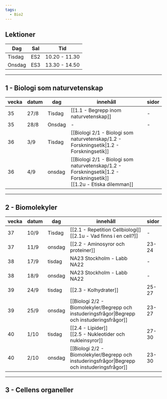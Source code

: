 ```yaml
---
tags:
  - Bio2
---
```

## Lektioner

| Dag    | Sal | Tid           |
| ------ | --- | ------------- |
| Tisdag | ES2 | 10.20 - 11.30 |
| Onsdag | ES3 | 13.30 - 14.50 |

---

## 1 - Biologi som naturvetenskap

| vecka | datum | dag    | innehåll                                                                                                              | sidor |
| ----- | ----- | ------ | --------------------------------------------------------------------------------------------------------------------- | ----- |
| 35    | 27/8  | Tisdag | [[1.1 - Begrepp inom naturvetenskap]]                                                                                 | -     |
| 35    | 28/8  | Onsdag | -                                                                                                                     | -     |
| 36    | 3/9   | Tisdag | [[Biologi 2/1 - Biologi som naturvetenskap/1.2 - Forskningsetik\|1.2 - Forskningsetik]]                               |       |
| 36    | 4/9   | onsdag | [[Biologi 2/1 - Biologi som naturvetenskap/1.2 - Forskningsetik\|1.2 - Forskningsetik]]<br>[[1.2u - Etiska dilemman]] |       |

---

## 2 - Biomolekyler

| vecka | datum | dag    | innehåll                                                                                                      | sidor |
| ----- | ----- | ------ | ------------------------------------------------------------------------------------------------------------- | ----- |
| 37    | 10/9  | Tisdag | [[2.1 - Repetition Cellbiologi]]<br>[[2.1u - Vad finns i en cell?]]      | -     |
| 37    | 11/9  | onsdag | [[2.2 - Aminosyror och proteiner]]                                                                            | 23-24 |
| 38    | 17/9  | tisdag | NA23 Stockholm - Labb NA22                                                                                    | -     |
| 38    | 18/9  | onsdag | NA23 Stockholm - Labb NA22                                                                                    | -     |
| 39    | 24/9  | tisdag | [[2.3 - Kolhydrater]]                                                                                         | 25-27 |
| 39    | 25/9  | onsdag | [[Biologi 2/2 - Biomolekyler/Begrepp och instuderingsfrågor\|Begrepp och instuderingsfrågor]] | 23-27 |
| 40    | 1/10  | tisdag | [[2.4 - Lipider]]<br>[[2.5 - Nukleotider och nukleinsyror]]                                                   | 27-30 |
| 40    | 2/10  | onsdag | [[Biologi 2/2 - Biomolekyler/Begrepp och instuderingsfrågor\|Begrepp och instuderingsfrågor]] | 23-30 |

---

## 3 - Cellens organeller

